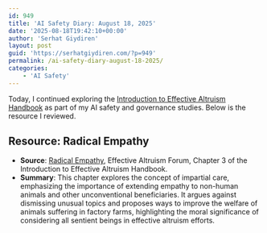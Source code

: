 ```yaml
---
id: 949
title: 'AI Safety Diary: August 18, 2025'
date: '2025-08-18T19:42:10+00:00'
author: 'Serhat Giydiren'
layout: post
guid: 'https://serhatgiydiren.com/?p=949'
permalink: /ai-safety-diary-august-18-2025/
categories:
    - 'AI Safety'
---
```


Today, I continued exploring the [Introduction to Effective Altruism Handbook](https://forum.effectivealtruism.org/handbook) as part of my AI safety and governance studies. Below is the resource I reviewed.

## Resource: Radical Empathy

- **Source**: [Radical Empathy](https://forum.effectivealtruism.org/s/QMrYGgBvg64JhcQrS), Effective Altruism Forum, Chapter 3 of the Introduction to Effective Altruism Handbook.
- **Summary**: This chapter explores the concept of impartial care, emphasizing the importance of extending empathy to non-human animals and other unconventional beneficiaries. It argues against dismissing unusual topics and proposes ways to improve the welfare of animals suffering in factory farms, highlighting the moral significance of considering all sentient beings in effective altruism efforts.